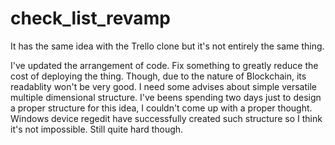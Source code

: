 # check_list_revamp

It has the same idea with the Trello clone but it's not entirely the same thing.

I've updated the arrangement of code. Fix something to greatly reduce the cost of deploying the thing. Though, due to the nature of Blockchain, its readablity won't be very good. 
I need some advises about simple versatile multiple dimensional structure. I've beens spending two days just to design a proper structure for this idea, I couldn't come up with a proper thought. Windows device regedit have successfully created such structure so I think it's not impossible. Still quite hard though. 
